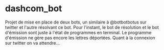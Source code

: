 # dashcom_bot
Projet de mise en place de deux bots, un similaire à @botbotbotus sur twitter et l'autre résolvant ce bot.
Pour l'instant, le bot de résolution et le bot d'émission sont juste à l'état de programmes en terminal. Le programme d'émission ne gère pas encore les lettres déportées.
Quant à la connexion sur twitter on va attendre...
